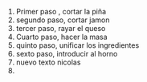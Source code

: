 <ol>
  <li> Primer paso , cortar la piña</li>
  <li>segundo paso, cortar jamon</li>
  <li>tercer  paso, rayar el queso</li>
  <li>Cuarto paso, hacer la masa</li>
  <li>quinto paso, unificar los ingredientes </li>
  <li>sexto paso, introducir al horno</li>
  <li>nuevo texto nicolas<li>
</ol>
